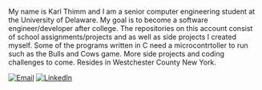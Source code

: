 My name is Karl Thimm and I am a senior computer engineering student at the University of Delaware.
My goal is to become a software engineer/developer after college.
The repositories on this account consist of school assignments/projects and as well as side projects I created myself.
Some of the programs written in C need a microcontrtoller to run such as the Bulls and Cows game. 
More side projects and coding challenges to come.
Resides in Westchester County New York.

[![Email](https://img.shields.io/badge/Email-KarlThimm3%40icloud.com-red?style=for-the-badge&logo=email)](mailto:KarlThimm3@icloud.com)
[![LinkedIn](https://img.shields.io/badge/LinkedIn-Karl%20Thimm-blue?style=for-the-badge&logo=linkedin)](https://www.linkedin.com/in/karl-thimm-aab780252/)

